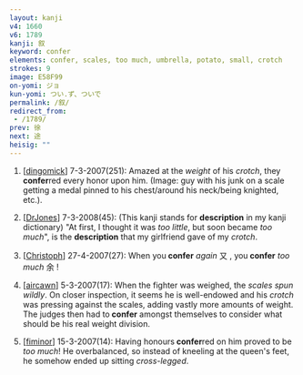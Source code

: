 ```yaml
---
layout: kanji
v4: 1660
v6: 1789
kanji: 叙
keyword: confer
elements: confer, scales, too much, umbrella, potato, small, crotch
strokes: 9
image: E58F99
on-yomi: ジョ
kun-yomi: つい.ず、ついで
permalink: /叙/
redirect_from:
 - /1789/
prev: 徐
next: 途
heisig: ""
---
```


1) [<a href="http://kanji.koohii.com/profile/dingomick">dingomick</a>] 7-3-2007(251): Amazed at the <em>weight</em> of his <em>crotch</em>, they <strong>confer</strong>red every honor upon him. (Image: guy with his junk on a scale getting a medal pinned to his chest/around his neck/being knighted, etc.).

2) [<a href="http://kanji.koohii.com/profile/DrJones">DrJones</a>] 7-3-2008(45): (This kanji stands for <strong>description</strong> in my kanji dictionary) &quot;At first, I thought it was <em>too little</em>, but soon became <em>too much</em>&quot;, is the <strong>description</strong> that my girlfriend gave of my <em>crotch</em>.

3) [<a href="http://kanji.koohii.com/profile/Christoph">Christoph</a>] 27-4-2007(27): When you<strong> confer</strong> <em>again</em> 又 , you<strong> confer</strong> <em>too much</em> 余 !

4) [<a href="http://kanji.koohii.com/profile/aircawn">aircawn</a>] 5-3-2007(17): When the fighter was weighed, the <em>scales spun wildly</em>. On closer inspection, it seems he is well-endowed and his <em>crotch</em> was pressing against the scales, adding vastly more amounts of weight. The judges then had to<strong> confer</strong> amongst themselves to consider what should be his real weight division.

5) [<a href="http://kanji.koohii.com/profile/fiminor">fiminor</a>] 15-3-2007(14): Having honours<strong> confer</strong>red on him proved to be <em>too much</em>! He overbalanced, so instead of kneeling at the queen&#039;s feet, he somehow ended up sitting <em>cross-legged</em>.

